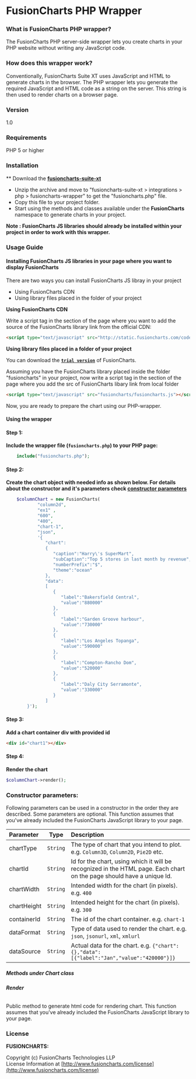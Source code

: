 # FusionCharts PHP Wrapper

### What is FusionCharts PHP wrapper?

The FusionCharts PHP server-side wrapper lets you create charts in your PHP website without writing any JavaScript code.

### How does this wrapper work?
Conventionally, FusionCharts Suite XT uses JavaScript and HTML to generate charts in the browser. The PHP wrapper lets you generate the required JavaScript and HTML code as a string on the server. This string is then used to render charts on a browser page.

### Version
1.0

### Requirements
PHP 5 or higher

### Installation
 ** Download the **[fusioncharts-suite-xt](http://www.fusioncharts.com/)**
 * Unzip the archive and move to "fusioncharts-suite-xt > integrations > php > fusioncharts-wrapper" to get the "fusioncharts.php" file.
 * Copy this file to your project folder.
 * Start using the methods and classes available under the **FusionCharts** namespace to generate charts in your project.
 
**Note : FusionCharts JS libraries should already be installed within your project in order to work with this wrapper.**

### Usage Guide

#### Installing FusionCharts JS libraries in your page where you want to display FusionCharts
There are two ways you can install FusionCharts JS libray in your project
* Using FusionCharts CDN
* Using library files placed in the folder of your project

**Using FusionCharts CDN**

Write a script tag in the <head> section of the page where you want to add the source of the FusionCharts library link from the official CDN:
```html
<script type="text/javascript" src="http://static.fusioncharts.com/code/latest/fusioncharts.js"></script>
```
**Using library files placed in a folder of your project**

You can download the **[`trial version`](http://www.fusioncharts.com/download/)** of FusionCharts.

Assuming you have the FusionCharts library placed inside the folder "fusioncharts" in your project, now write a script tag in the <head> section of the page where you add the src of FusionCharts libary link from local folder
```html
<script type="text/javascript" src="fusioncharts/fusioncharts.js"></script>
```
Now, you are ready to prepare the chart using our PHP-wrapper.
#### Using the wrapper
#### Step 1:
**Include the wrapper file (`fusioncharts.php`) to your PHP page:**
```php
    include("fusioncharts.php");
```
#### Step 2:
**Create the chart object with needed info as shown below. For details about the constructor and it's parameters check [constructor parameters](#constructor-parameters)**
```php
    $columnChart = new FusionCharts(
			"column2d", 
			"ex1" , 
			"600", 
			"400", 
			"chart-1", 
			"json", 
			'{  
			   "chart":
			   {  
				  "caption":"Harry\'s SuperMart",
				  "subCaption":"Top 5 stores in last month by revenue",
				  "numberPrefix":"$",
				  "theme":"ocean"
			   },
			   "data":
			   [  
				  {  
					 "label":"Bakersfield Central",
					 "value":"880000"
				  },
				  {  
					 "label":"Garden Groove harbour",
					 "value":"730000"
				  },
				  {  
					 "label":"Los Angeles Topanga",
					 "value":"590000"
				  },
				  {  
					 "label":"Compton-Rancho Dom",
					 "value":"520000"
				  },
				  {  
					 "label":"Daly City Serramonte",
					 "value":"330000"
				  }
			   ]
		}');
```
#### Step 3:
**Add a chart container div with provided id**
```html
<div id="chart1"></div>
```
#### Step 4:
**Render the chart**
```php
$columnChart->render();
```

### **Constructor parameters:**
Following parameters can be used in a constructor in the order they are described. Some parameters are optional. This function assumes that you've already included the FusionCharts JavaScript library to your page.

| Parameter | Type | Description |
|:-------|:----------:| :------|
|chartType | `String` | The type of chart that you intend to plot. e.g. `Column3D`, `Column2D`, `Pie2D` etc.|
|chartId | `String` | Id for the chart, using which it will be recognized in the HTML page. Each chart on the page should have a unique Id.|
|chartWidth | `String` | Intended width for the chart (in pixels). e.g. `400`|
|chartHeight | `String` | Intended height for the chart (in pixels). e.g. `300`|
|containerId | `String` | The id of the chart container. e.g. `chart-1`|
|dataFormat | `String` | Type of data used to render the chart. e.g. `json`, `jsonurl`, `xml`, `xmlurl`|
|dataSource | `String` | Actual data for the chart. e.g. `{"chart":{},"data":[{"label":"Jan","value":"420000"}]}`|

##### Methods under Chart class
###### **Render**
Public method to generate html code for rendering chart. This function assumes that you've already included the FusionCharts JavaScript library to your page.


### License

**FUSIONCHARTS:**

Copyright (c) FusionCharts Technologies LLP  
License Information at [http://www.fusioncharts.com/license](http://www.fusioncharts.com/license)


